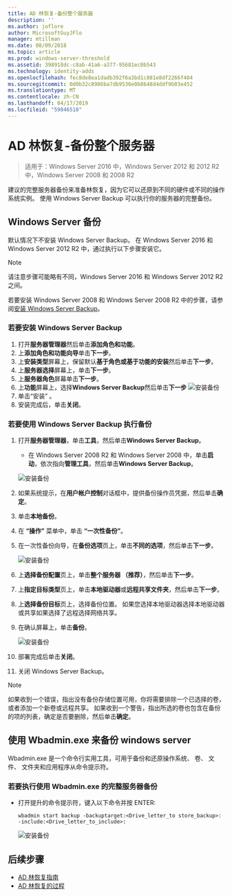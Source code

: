 ```yaml
---
title: AD 林恢复-备份整个服务器
description: ''
ms.author: joflore
author: MicrosoftGuyJFlo
manager: mtillman
ms.date: 08/09/2018
ms.topic: article
ms.prod: windows-server-threshold
ms.assetid: 398918dc-c8ab-41a6-a377-95681ec0b543
ms.technology: identity-adds
ms.openlocfilehash: fec8de8ea1dadb392f6a3bd1c881e8df2266f404
ms.sourcegitcommit: 0d0b32c8986ba7db9536e0b8648d4ddf9b03e452
ms.translationtype: MT
ms.contentlocale: zh-CN
ms.lasthandoff: 04/17/2019
ms.locfileid: "59846518"
---
```

# <a name="ad-forest-recovery---backing-up-a-full-server"></a>AD 林恢复-备份整个服务器  

>适用于：Windows Server 2016 中，Windows Server 2012 和 2012 R2 中，Windows Server 2008 和 2008 R2

建议的完整服务器备份来准备林恢复，因为它可以还原到不同的硬件或不同的操作系统实例。  使用 Windows Server Backup 可以执行你的服务器的完整备份。 

## <a name="windows-server-backup"></a>Windows Server 备份

默认情况下不安装 Windows Server Backup。 在 Windows Server 2016 和 Windows Server 2012 R2 中，通过执行以下步骤安装它。

>[!NOTE]
>请注意步骤可能略有不同，Windows Server 2016 和 Windows Server 2012 R2 之间。

若要安装 Windows Server 2008 和 Windows Server 2008 R2 中的步骤，请参阅[安装 Windows Server Backup](https://technet.microsoft.com/library/cc771232.aspx)。  

### <a name="to-install-windows-server-backup"></a>若要安装 Windows Server Backup

1. 打开**服务器管理器**然后单击**添加角色和功能**。
2. 上**添加角色和功能向导**单击**下一步**。
3. 上**安装类型**屏幕上，保留默认**基于角色或基于功能的安装**然后单击**下一步**。
4. 上**服务器选择**屏幕上，单击**下一步**。
5. 上**服务器角色**屏幕单击**下一步**。
6. 上**功能**屏幕上，选择**Windows Server Backup**然后单击**下一步**
   ![安装备份](media/AD-Forest-Recovery-Backing-up-a-Full-Server/fullbackup2.png)
7. 单击“安装” 。
8. 安装完成后，单击**关闭**。

### <a name="to-perform-a-backup-with-windows-server-backup"></a>若要使用 Windows Server Backup 执行备份

1. 打开**服务器管理器**，单击**工具**，然后单击**Windows Server Backup**。
   - 在 Windows Server 2008 R2 和 Windows Server 2008 中，单击**启动**，依次指向**管理工具**，然后单击**Windows Server Backup**。

   ![安装备份](media/AD-Forest-Recovery-Backing-up-a-Full-Server/fullbackup1.png) 

2. 如果系统提示，在**用户帐户控制**对话框中，提供备份操作员凭据，然后单击**确定**。
3. 单击**本地备份**。
4. 在 **“操作”** 菜单中，单击 **“一次性备份”**。
5. 在一次性备份向导，在**备份选项**页上，单击**不同的选项**，然后单击**下一步**。

   ![安装备份](media/AD-Forest-Recovery-Backing-up-a-Full-Server/fullbackup3.png)

6. 上**选择备份配置**页上，单击**整个服务器 （推荐）**，然后单击**下一步**。
7. 上**指定目标类型**页上，单击**本地驱动器**或**远程共享文件夹**，然后单击**下一步**。
8. 上**选择备份目标**页上，选择备份位置。  如果您选择本地驱动器选择本地驱动器或共享如果选择了远程选择网络共享。
9. 在确认屏幕上，单击**备份**。

   ![安装备份](media/AD-Forest-Recovery-Backing-up-a-Full-Server/fullbackup4.png)

10. 部署完成后单击**关闭**。
11. 关闭 Windows Server Backup。

>[!NOTE]
>如果收到一个错误，指出没有备份存储位置可用，你将需要排除一个已选择的卷，或者添加一个新卷或远程共享。
>如果收到一个警告，指出所选的卷也包含在备份的项的列表，确定是否要删除，然后单击**确定**。

## <a name="using-wbadminexe-to-backup-a-windows-server"></a>使用 Wbadmin.exe 来备份 windows server

Wbadmin.exe 是一个命令行实用工具，可用于备份和还原操作系统、 卷、 文件、 文件夹和应用程序从命令提示符。

### <a name="to-perform-a-full-server-backup-using-wbadminexe"></a>若要执行使用 Wbadmin.exe 的完整服务器备份
  
- 打开提升的命令提示符，键入以下命令并按 ENTER:  

   ```
   wbadmin start backup -backuptarget:<Drive_letter_to store_backup>: -include:<Drive_letter_to_include>:
   ```

   ![安装备份](media/AD-Forest-Recovery-Backing-up-a-Full-Server/fullbackup5.png)

## <a name="next-steps"></a>后续步骤

- [AD 林恢复指南](AD-Forest-Recovery-Guide.md)
- [AD 林恢复的过程](AD-Forest-Recovery-Procedures.md)
